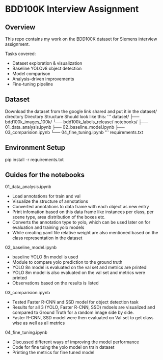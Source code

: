 # BDD100K Interview Assignment

## Overview
This repo contains my work on the BDD100K dataset for Siemens interview assignment.

Tasks covered:
- Dataset exploration & visualization
- Baseline YOLOv8 object detection
- Model comparison
- Analysis-driven improvements
- Fine-tuning pipeline

## Dataset
Download the dataset from the google link shared and put it in the dataset/ directory
Directory Structure Should look like this:
'''
dataset/
├── bdd100k_images_100k/
└── bdd100k_labels_release/
notebooks/
├── 01_data_analysis.ipynb
├── 02_baseline_model.ipynb
├── 03_comparision.ipynb
└── 04_fine_tuning.ipynb
'''
requirements.txt

## Environment Setup
pip install -r requirements.txt

## Guides for the notebooks
01_data_analysis.ipynb
- Load annotations for train and val
- Visualize the structure of annotations
- Converted annotations to data frame with each object as new entry
- Print infomation based on this data frame like instances per class, per scene type, area distribution of the boxes etc.
- Converts the annotation type to yolo, which can be used later on for evaluation and training yolo models
- While creating yaml file relative weight are also mentioned based on the class representation in the dataset

02_baseline_model.ipynb
- baseline YOLO 8n model is used
- Module to compare yolo prediction to the ground truth 
- YOLO 8n model is evaluated on the val set and metrics are printed
- YOLO 8m model is also evaluated on the val set and metrics were printed
- Observations based on  the results is listed

03_comparision.ipynb
- Tested Faster R-CNN and SSD model for object detection task
- Results for all 3 (YOLO, Faster R-CNN, SSD) mdoels are visualized and compared to Ground Truth for a random image side by side.
- Faster R-CNN, SSD model were then evaluated on Val set to get class wise as well as all metrics

04_fine_tuning.ipynb
- Discussed different ways of improving the model performance
- Code for fine tuing the yolo model on train dataset
- Printing the metrics for fine tuned model
